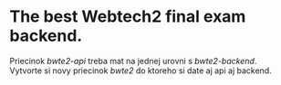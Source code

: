 # The best Webtech2 final exam backend.


Priecinok *bwte2-api* treba mat na jednej urovni s *bwte2-backend*.  
Vytvorte si novy priecinok *bwte2* do ktoreho si date aj api aj backend.


